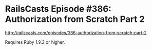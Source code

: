 # RailsCasts Episode #386: Authorization from Scratch Part 2

http://railscasts.com/episodes/386-authorization-from-scratch-part-2

Requires Ruby 1.9.2 or higher.
